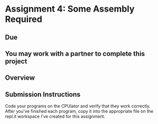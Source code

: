 # Assignment 4: Some Assembly Required

## Due

## You may work with a partner to complete this project

## Overview

## Submission Instructions

Code your programs on the CPUlator and verify that they work correctly. After you've finished each program, copy it into the appropriate file on the repl.it workspace I've created for this assignment.

## 
